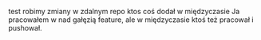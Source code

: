 test
robimy zmiany
w zdalnym repo
ktos coś dodał w międzyczasie
Ja pracowałem w nad gałęzią feature, ale w międzyczasie ktoś też pracował i pushował.
